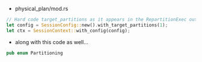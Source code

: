 
* physical_plan/mod.rs

```rust
// Hard code target_partitions as it appears in the RepartitionExec output
let config = SessionConfig::new().with_target_partitions(1);
let ctx = SessionContext::with_config(config);
```

* along with this code as well...

```rust
pub enum Partitioning
```
